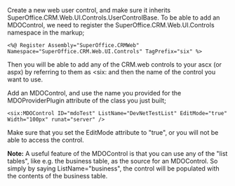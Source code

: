<properties date="2016-06-24"
SortOrder="10"
/>

Create a new web user control, and make sure it inherits SuperOffice.CRM.Web.UI.Controls.UserControlBase. To be able to add an MDOControl, we need to register the SuperOffice.CRM.Web.UI.Controls namespace in the markup;

```
<%@ Register Assembly="SuperOffice.CRMWeb" Namespace="SuperOffice.CRM.Web.UI.Controls" TagPrefix="six" %>
```

Then you will be able to add any of the CRM.web controls to your ascx (or aspx) by referring to them as &lt;six: and then the name of the control you want to use.

Add an MDOControl, and use the name you provided for the MDOProviderPlugin attribute of the class you just built;

```
<six:MDOControl ID="mdoTest" ListName="DevNetTestList" EditMode="true" Width="100px" runat="server" />
```

Make sure that you set the EditMode attribute to "true", or you will not be able to access the control.

**Note:**
A useful feature of the MDOControl is that you can use any of the "list tables", like e.g. the business table, as the source for an MDOControl. So simply by saying ListName="business", the control will be populated with the contents of the business table.

